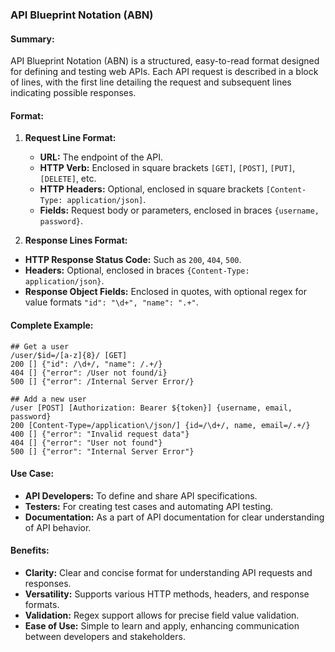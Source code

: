 ### API Blueprint Notation (ABN)

#### Summary:

API Blueprint Notation (ABN) is a structured, easy-to-read format designed for defining and testing web APIs. Each API request is described in a block of lines, with the first line detailing the request and subsequent lines indicating possible responses.

#### Format:

1. **Request Line Format:**
   - **URL:** The endpoint of the API.
   - **HTTP Verb:** Enclosed in square brackets `[GET]`, `[POST]`, `[PUT]`, `[DELETE]`, etc.
   - **HTTP Headers:** Optional, enclosed in square brackets `[Content-Type: application/json]`.
   - **Fields:** Request body or parameters, enclosed in braces `{username, password}`.

2. **Response Lines Format:**
- **HTTP Response Status Code:** Such as `200`, `404`, `500`.
- **Headers:** Optional, enclosed in braces `{Content-Type: application/json}`.
- **Response Object Fields:** Enclosed in quotes, with optional regex for value formats `"id": "\d+", "name": ".+"`.


#### Complete Example:
````
## Get a user
/user/$id=/[a-z]{8}/ [GET]
200 [] {"id": /\d+/, "name": /.+/}
404 [] {"error": /User not found/i}
500 [] {"error": /Internal Server Error/}

## Add a new user
/user [POST] [Authorization: Bearer ${token}] {username, email, password}
200 [Content-Type=/application\/json/] {id=/\d+/, name, email=/.+/}
400 [] {"error": "Invalid request data"}
404 [] {"error": "User not found"}
500 [] {"error": "Internal Server Error"}
````

#### Use Case:

- **API Developers:** To define and share API specifications.
- **Testers:** For creating test cases and automating API testing.
- **Documentation:** As a part of API documentation for clear understanding of API behavior.

#### Benefits:

- **Clarity:** Clear and concise format for understanding API requests and responses.
- **Versatility:** Supports various HTTP methods, headers, and response formats.
- **Validation:** Regex support allows for precise field value validation.
- **Ease of Use:** Simple to learn and apply, enhancing communication between developers and stakeholders.

